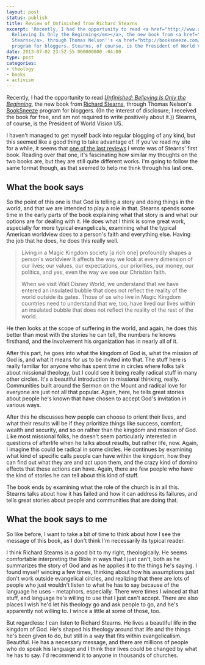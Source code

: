 ```yaml
---
layout: post
status: publish
title: Review of Unfinished from Richard Stearns
excerpt: 'Recently, I had the opportunity to read <a href="http://www.amazon.com/gp/product/0849948517/ref=as_li_ss_tl?ie=UTF8&amp;camp=1789&amp;creative=390957&amp;creativeASIN=0849948517&amp;linkCode=as2&amp;tag=jonathanstega-20"><em>Unfinished:
  Believing Is Only the Beginning</em></a>, the new book from <a href="http://richstearns.org/">Richard
  Stearns</a>, through Thomas Nelson''s <a href="http://booksneeze.com/">BookSneeze</a>
  program for bloggers. Stearns, of course, is the President of World Vision US.'
date: 2013-07-02 23:52:55.000000000 -04:00
type: post
categories:
- theology
- books
- activism
---
```

<p>Recently, I had the opportunity to read <a href="http://www.amazon.com/gp/product/0849948517/ref=as_li_ss_tl?ie=UTF8&amp;camp=1789&amp;creative=390957&amp;creativeASIN=0849948517&amp;linkCode=as2&amp;tag=jonathanstega-20"><em>Unfinished: Believing Is Only the Beginning</em></a>, the new book from <a href="http://richstearns.org/">Richard Stearns</a>, through Thomas Nelson's <a href="http://booksneeze.com/">BookSneeze</a> program for bloggers. ((In the interest of disclosure, I received the book for free, and am not required to write positively about it.)) Stearns, of course, is the President of World Vision US.</p>

<p>I haven't managed to get myself back into regular blogging of any kind, but this seemed like a good thing to take advantage of. If you've read my site for a while, it seems that <a href="http://jonathanstegall.com/2010/05/31/the-hole-in-our-gospel/">one of the last reviews</a> I wrote was of Stearns' first book. Reading over that one, it's fascinating how similar my thoughts on the two books are, but they are still quite different works. I'm going to follow the same format though, as that seemed to help me think through his last one.</p>

<h2>What the book says</h2>

<p>So the point of this one is that God is telling a story and doing things in the world, and that we are intended to play a role in that. Stearns spends some time in the early parts of the book explaining what that story is and what our options are for dealing with it. He does what I think is some great work, especially for more typical evangelicals, examining what the typical American worldview does to a person's faith and everything else. Having the job that he does, he does this really well.</p>

<blockquote>
  <p>Living in a Magic Kingdom society [a rich one] profoundly shapes a person's worldview It affects the way we look at every dimension of our lives; our values, our expectations, our priorities, our money, our politics, and yes, even the way we see our Christian faith.</p>
  
  <p>When we visit Walt Disney World, we understand that we have entered an insulated bubble that does not reflect the reality of the world outside its gates. Those of us who live in Magic Kingdom countries need to understand that we, too, have lived our lives within an insulated bubble that does not reflect the reality of the rest of the world.</p>
</blockquote>

<p>He then looks at the scope of suffering in the world, and again, he does this better than most with the stories he can tell, the numbers he knows firsthand, and the involvement his organization has in nearly all of it.</p>

<p>After this part, he goes into what the kingdom of God is, what the mission of God is, and what it means for us to be invited into that. The stuff here is really familiar for anyone who has spent time in circles where folks talk about missional theology, but I could see it being really radical stuff in many other circles. It's a beautiful introduction to missional thinking, really. Communities built around the Sermon on the Mount and radical love for everyone are just not all that popular. Again, here, he tells great stories about people he's known that have chosen to accept God's invitation in various ways.</p>

<p>After this he discusses how people can choose to orient their lives, and what their results will be if they prioritize things like success, comfort, wealth and security, and so on rather than the kingdom and mission of God. Like most missional folks, he doesn't seem particularly interested in questions of afterlife when he talks about results, but rather life, now. Again, I imagine this could be radical in some circles. He continues by examining what kind of specific calls people can have within the kingdom, how they can find out what they are and act upon them, and the crazy kind of domino effects that these actions can have. Again, there are few people who have the kind of stories he can tell about this kind of stuff.</p>

<p>The book ends by examining what the role of the church is in all this. Stearns talks about how it has failed and how it can address its failures, and tells great stories about people and communities that are doing that.</p>

<h2>What the book says to me</h2>

<p>So like before, I want to take a bit of time to think about how I see the message of this book, as I don't think I'm necessarily its typical reader.</p>

<p>I think Richard Stearns is a good bit to my right, theologically. He seems comfortable interpreting the Bible in ways that I just can't, both as he summarizes the story of God and as he applies it to the things he's saying. I found myself wincing a few times, thinking about how his assumptions just don't work outside evangelical circles, and realizing that there are lots of people who just wouldn't listen to what he has to say because of the language he uses - metaphors, especially. There were times I winced at that stuff, and language he's willing to use that I just can't accept. There are also places I wish he'd let his theology go and ask people to go, and he's apparently not willing to. I wince a little at some of those, too.</p>

<p>But regardless: I can listen to Richard Stearns. He lives a beautiful life in the kingdom of God. He's shaped his theology around that life and the things he's been given to do, but still in a way that fits within evangelicalism. Beautiful. He has a necessary message, and there are millions of people who do speak his language and I think their lives could be changed by what he has to say. I'd recommend it to anyone in thousands of churches.</p>
